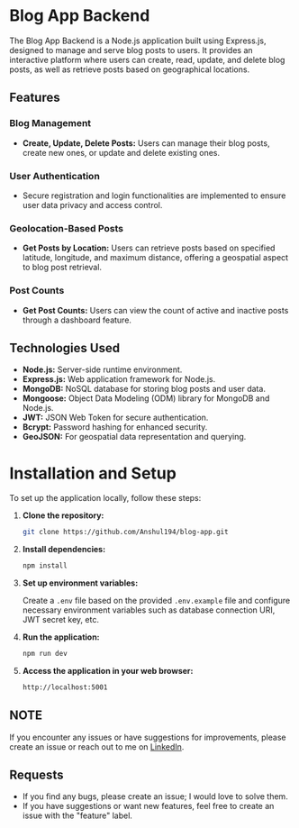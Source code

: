 # Blog App Backend

The Blog App Backend is a Node.js application built using Express.js, designed to manage and serve blog posts to users. It provides an interactive platform where users can create, read, update, and delete blog posts, as well as retrieve posts based on geographical locations.

## Features

### Blog Management
- **Create, Update, Delete Posts:** Users can manage their blog posts, create new ones, or update and delete existing ones.

### User Authentication
- Secure registration and login functionalities are implemented to ensure user data privacy and access control.

### Geolocation-Based Posts
- **Get Posts by Location:** Users can retrieve posts based on specified latitude, longitude, and maximum distance, offering a geospatial aspect to blog post retrieval.

### Post Counts
- **Get Post Counts:** Users can view the count of active and inactive posts through a dashboard feature.

## Technologies Used
- **Node.js:** Server-side runtime environment.
- **Express.js:** Web application framework for Node.js.
- **MongoDB:** NoSQL database for storing blog posts and user data.
- **Mongoose:** Object Data Modeling (ODM) library for MongoDB and Node.js.
- **JWT:** JSON Web Token for secure authentication.
- **Bcrypt:** Password hashing for enhanced security.
- **GeoJSON:** For geospatial data representation and querying.

# Installation and Setup

To set up the application locally, follow these steps:

1. **Clone the repository:**
    ```bash
    git clone https://github.com/Anshul194/blog-app.git
    ```

2. **Install dependencies:**
    ```bash
    npm install
    ```

3. **Set up environment variables:**

    Create a `.env` file based on the provided `.env.example` file and configure necessary environment variables such as database connection URI, JWT secret key, etc.

4. **Run the application:**
    ```bash
    npm run dev
    ```

5. **Access the application in your web browser:**
    ```bash
    http://localhost:5001
    ```

## NOTE

If you encounter any issues or have suggestions for improvements, please create an issue or reach out to me on [LinkedIn](https://www.linkedin.com/in/YourLinkedInProfile/).

## Requests

- If you find any bugs, please create an issue; I would love to solve them.
- If you have suggestions or want new features, feel free to create an issue with the "feature" label.
